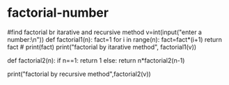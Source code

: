 # factorial-number
#find factorial br itarative and recursive method
v=int(input("enter a number:\n"))
def factorial1(n):
    fact=1
    for i in range(n):
        fact=fact*(i+1)
    return fact
    # print(fact)
print("factorial by itarative method", factorial1(v))    


def factorial2(n):
    if n==1:
        return 1
    else:
        return n*factorial2(n-1)

print("factorial by recursive method",factorial2(v))        
